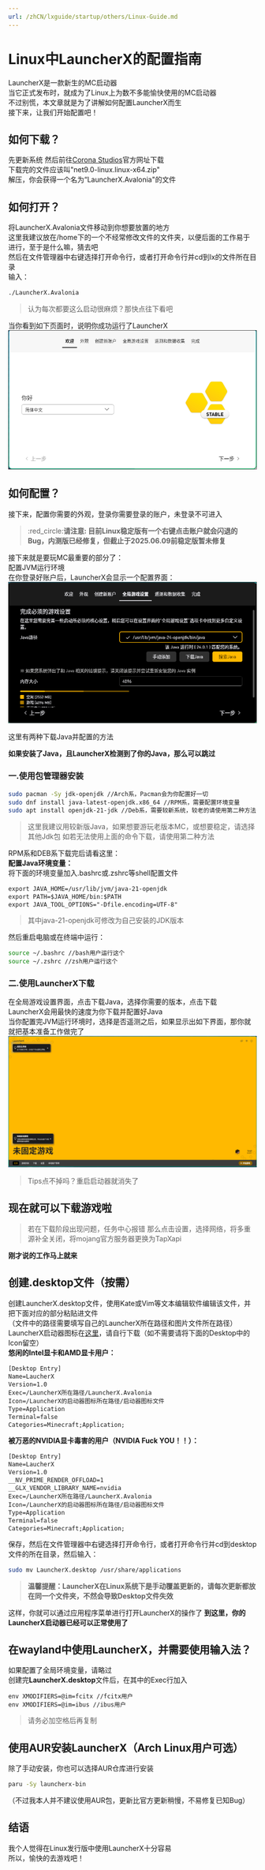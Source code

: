```yaml
---
url: /zhCN/lxguide/startup/others/Linux-Guide.md
---
```

# Linux中LauncherX的配置指南

LauncherX是一款新生的MC启动器\
当它正式发布时，就成为了Linux上为数不多能愉快使用的MC启动器\
不过别慌，本文章就是为了讲解如何配置LauncherX而生\
接下来，让我们开始配置吧！

## 如何下载？

先更新系统
然后前往[Corona Studios](https://corona.studio/lx)官方网址下载\
下载完的文件应该叫"net9.0-linux.linux-x64.zip"\
解压，你会获得一个名为“LauncherX.Avalonia"的文件

## 如何打开？

将LauncherX.Avalonia文件移动到你想要放置的地方\
这里我建议放在/home下的一个不经常修改文件的文件夹，以便后面的工作易于进行，至于是什么嘛，猜去吧\
然后在文件管理器中右键选择打开命令行，或者打开命令行并cd到lx的文件所在目录\
输入：

```bash
./LauncherX.Avalonia
```

> 认为每次都要这么启动很麻烦？那快点往下看吧

当你看到如下页面时，说明你成功运行了LauncherX\
![欢迎界面](/img/lxguide/perOsSetup/start-page.png)

## 如何配置？

接下来，配置你需要的外观，登录你需要登录的账户，未登录不可进入

> :red\_circle:**请注意: 目前Linux稳定版有一个右键点击账户就会闪退的Bug，内测版已经修复，但截止于2025.06.09前稳定版暂未修复**

接下来就是要玩MC最重要的部分了：\
配置JVM运行环境\
在你登录好账户后，LauncherX会显示一个配置界面：
![配置文件](/img/lxguide/perOsSetup/choose-java-page.png)

这里有两种下载Java并配置的方法

**如果安装了Java，且LauncherX检测到了你的Java，那么可以跳过**

### 一.使用包管理器安装

```bash
sudo pacman -Sy jdk-openjdk //Arch系，Pacman会为你配置好一切
sudo dnf install java-latest-openjdk.x86_64 //RPM系，需要配置环境变量
sudo apt install openjdk-21-jdk //Deb系，需要较新系统，较老的请使用第二种方法
```

> 这里我建议用较新版Java，如果想要游玩老版本MC，或想要稳定，请选择其他Jdk包
> 如若无法使用上面的命令下载，请使用第二种方法

RPM系和DEB系下载完后请看这里：\
**配置Java环境变量：**\
将下面的环境变量加入.bashrc或.zshrc等shell配置文件

```bashrc
export JAVA_HOME=/usr/lib/jvm/java-21-openjdk
export PATH=$JAVA_HOME/bin:$PATH
export JAVA_TOOL_OPTIONS="-Dfile.encoding=UTF-8"
```

> 其中java-21-openjdk可修改为自己安装的JDK版本

然后重启电脑或在终端中运行：

```bash
source ~/.bashrc //bash用户运行这个
source ~/.zshrc //zsh用户运行这个
```

### 二.使用LauncherX下载

在全局游戏设置界面，点击下载Java，选择你需要的版本，点击下载\
LauncherX会用最快的速度为你下载并配置好Java\
当你配置完JVM运行环境时，选择是否遥测之后，如果显示出如下界面，那你就就把基本准备工作做完了\
![主页](/img/lxguide/perOsSetup/launcherx-main-page.png)

> Tips点不掉吗？重启启动器就消失了

## 现在就可以下载游戏啦

> 若在下载阶段出现问题，任务中心报错
> 那么点击设置，选择网络，将多重源补全关闭，将mojang官方服务器更换为TapXapi

**刚才说的工作马上就来**

## 创建.desktop文件（按需）

创建LauncherX.desktop文件，使用Kate或Vim等文本编辑软件编辑该文件，并把下面对应的部分粘贴进文件\
（文件中的路径需要填写自己的LauncherX所在路径和图片文件所在路径）\
LauncherX启动器图标在[这里](/img/lxguide/perOsSetup/launcherx.png)，请自行下载（如不需要请将下面的Desktop中的Icon留空）\
**悠闲的Intel显卡和AMD显卡用户：**

```Desktop
[Desktop Entry]
Name=LaucherX
Version=1.0
Exec=/LauncherX所在路径/LauncherX.Avalonia
Icon=/LauncherX的启动器图标所在路径/启动器图标文件
Type=Application
Terminal=false
Categories=Minecraft;Application;
```

**被万恶的NVIDIA显卡毒害的用户（NVIDIA Fuck YOU！！）：**

```Desktop
[Desktop Entry]
Name=LaucherX
Version=1.0
__NV_PRIME_RENDER_OFFLOAD=1
__GLX_VENDOR_LIBRARY_NAME=nvidia
Exec=/LauncherX所在路径/LauncherX.Avalonia
Icon=/LauncherX的启动器图标所在路径/启动器图标文件
Type=Application
Terminal=false
Categories=Minecraft;Application;
```

保存，然后在文件管理器中右键选择打开命令行，或者打开命令行并cd到desktop文件的所在目录，然后输入：

```bash
sudo mv LauncherX.desktop /usr/share/applications
```

> **温馨提醒：LauncherX在Linux系统下是手动覆盖更新的，请每次更新都放在同一个文件夹，不然会导致Desktop文件失效**

这样，你就可以通过应用程序菜单进行打开LauncherX的操作了
**到这里，你的LauncherX启动器已经可以正常使用了**

## 在wayland中使用LauncherX，并需要使用输入法？

如果配置了全局环境变量，请略过\
创建完**LauncherX.desktop**文件后，在其中的Exec行加入

```Desktop
env XMODIFIERS=@im=fcitx //fcitx用户
env XMODIFIERS=@im=ibus //ibus用户
```

> 请务必加空格后再复制

## 使用AUR安装LauncherX（Arch Linux用户可选）

除了手动安装，你也可以选择AUR仓库进行安装

```bash
paru -Sy launcherx-bin
```

（不过我本人并不建议使用AUR包，更新比官方更新稍慢，不易修复已知Bug）

## 结语

我个人觉得在Linux发行版中使用LauncherX十分容易\
所以，愉快的去游戏吧！
